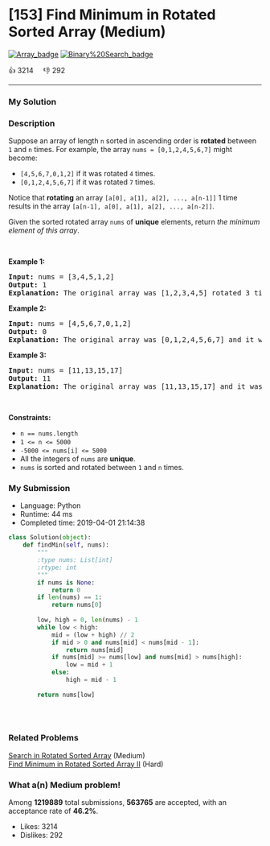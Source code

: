 # [153] Find Minimum in Rotated Sorted Array (Medium)

[![Array_badge](https://img.shields.io/badge/topic-Array-green.svg)](https://leetcode.com/problems/find-minimum-in-rotated-sorted-array/)  [![Binary%20Search_badge](https://img.shields.io/badge/topic-Binary%20Search-green.svg)](https://leetcode.com/problems/find-minimum-in-rotated-sorted-array/) 

:+1: 3214 &nbsp; &nbsp; :thumbsdown: 292

---

### My Solution


### Description
<p>Suppose an array of length <code>n</code> sorted in ascending order is <strong>rotated</strong> between <code>1</code> and <code>n</code> times. For example, the array <code>nums = [0,1,2,4,5,6,7]</code> might become:</p>

<ul>
	<li><code>[4,5,6,7,0,1,2]</code> if it was rotated <code>4</code> times.</li>
	<li><code>[0,1,2,4,5,6,7]</code> if it was rotated <code>7</code> times.</li>
</ul>

<p>Notice that <strong>rotating</strong> an array <code>[a[0], a[1], a[2], ..., a[n-1]]</code> 1 time results in the array <code>[a[n-1], a[0], a[1], a[2], ..., a[n-2]]</code>.</p>

<p>Given the sorted rotated array <code>nums</code> of <strong>unique</strong> elements, return <em>the minimum element of this array</em>.</p>

<p>&nbsp;</p>
<p><strong>Example 1:</strong></p>

<pre>
<strong>Input:</strong> nums = [3,4,5,1,2]
<strong>Output:</strong> 1
<strong>Explanation:</strong> The original array was [1,2,3,4,5] rotated 3 times.
</pre>

<p><strong>Example 2:</strong></p>

<pre>
<strong>Input:</strong> nums = [4,5,6,7,0,1,2]
<strong>Output:</strong> 0
<strong>Explanation:</strong> The original array was [0,1,2,4,5,6,7] and it was rotated 4 times.
</pre>

<p><strong>Example 3:</strong></p>

<pre>
<strong>Input:</strong> nums = [11,13,15,17]
<strong>Output:</strong> 11
<strong>Explanation:</strong> The original array was [11,13,15,17] and it was rotated 4 times. 
</pre>

<p>&nbsp;</p>
<p><strong>Constraints:</strong></p>

<ul>
	<li><code>n == nums.length</code></li>
	<li><code>1 &lt;= n &lt;= 5000</code></li>
	<li><code>-5000 &lt;= nums[i] &lt;= 5000</code></li>
	<li>All the integers of <code>nums</code> are <strong>unique</strong>.</li>
	<li><code>nums</code> is sorted and rotated between <code>1</code> and <code>n</code> times.</li>
</ul>



### My Submission

- Language: Python
- Runtime: 44 ms
- Completed time: 2019-04-01 21:14:38

```Python
class Solution(object):
    def findMin(self, nums):
        """
        :type nums: List[int]
        :rtype: int
        """
        if nums is None:
            return 0
        if len(nums) == 1:
            return nums[0]
        
        low, high = 0, len(nums) - 1
        while low < high:
            mid = (low + high) // 2
            if mid > 0 and nums[mid] < nums[mid - 1]:
                return nums[mid]
            if nums[mid] >= nums[low] and nums[mid] > nums[high]:
                low = mid + 1
            else:
                high = mid - 1
            
        return nums[low]
                
        
        
```


### Related Problems
[Search in Rotated Sorted Array](https://leetcode.com/problems/search-in-rotated-sorted-array/) (Medium) <br>
[Find Minimum in Rotated Sorted Array II](https://leetcode.com/problems/find-minimum-in-rotated-sorted-array-ii/) (Hard) <br>



### What a(n) Medium problem!
Among **1219889** total submissions, **563765** are accepted, with an acceptance rate of **46.2%**. <br>

- Likes: 3214
- Dislikes: 292

